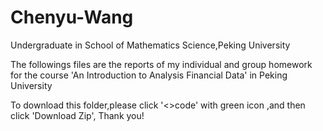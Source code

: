 # Chenyu-Wang
Undergraduate in School of Mathematics Science,Peking University

The followings files are the reports of my individual and group homework for the course 'An Introduction to Analysis Financial Data' in Peking University

To download this folder,please click '<>code' with green icon ,and then click 'Download Zip', Thank you! 
